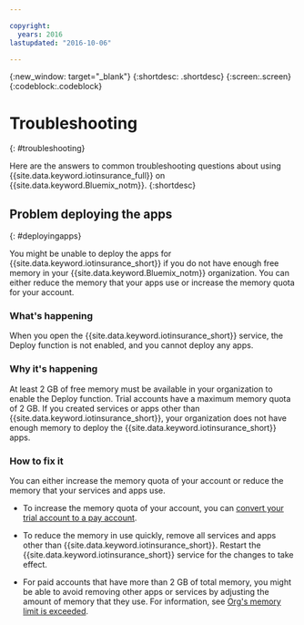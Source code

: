 ```yaml
---

copyright:
  years: 2016
lastupdated: "2016-10-06"

---
```


<!-- Common attributes used in the template are defined as follows: -->
{:new_window: target="\_blank"}
{:shortdesc: .shortdesc}
{:screen:.screen}
{:codeblock:.codeblock}


# Troubleshooting
{: #troubleshooting}

Here are the answers to common troubleshooting questions about using {{site.data.keyword.iotinsurance_full}} on {{site.data.keyword.Bluemix_notm}}.
{:shortdesc}

## Problem deploying the apps
{: #deployingapps}

You might be unable to deploy the apps for {{site.data.keyword.iotinsurance_short}} if you do not have enough free memory in your {{site.data.keyword.Bluemix_notm}} organization. You can either reduce the memory that your apps use or increase the memory quota for your account.

### What's happening

When you open the {{site.data.keyword.iotinsurance_short}} service, the Deploy function is not enabled, and you cannot deploy any apps.

### Why it's happening

At least 2 GB of free memory must be available in your organization to enable the Deploy function. Trial accounts have a maximum memory quota of 2 GB. If you created services or apps other than {{site.data.keyword.iotinsurance_short}}, your organization does not have enough memory to deploy the {{site.data.keyword.iotinsurance_short}} apps.

### How to fix it

You can either increase the memory quota of your account or reduce the memory that your services and apps use.

  - To increase the memory quota of your account, you can [convert your trial account to a pay account](https://console.ng.bluemix.net/docs/pricing/index.html#pay-accounts).

  - To reduce the memory in use quickly, remove all services and apps other than {{site.data.keyword.iotinsurance_short}}. Restart the {{site.data.keyword.iotinsurance_short}} service for the changes to take effect.

  - For paid accounts that have more than 2 GB of total memory, you might be able to avoid removing other apps or services by adjusting the amount of memory that they use. For information, see [Org's memory limit is exceeded](https://console.ng.bluemix.net/docs/troubleshoot/ts_apps.html#ts_outofmemory).
